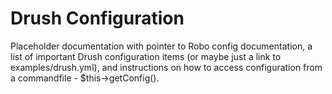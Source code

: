 Drush Configuration
===================

Placeholder documentation with pointer to Robo config documentation, a list of important Drush configuration items (or maybe just a link to examples/drush.yml), and instructions on how to access configuration from a commandfile - $this->getConfig().
